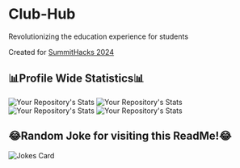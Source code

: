 # Club-Hub
Revolutionizing the education experience for students

Created for [SummitHacks 2024](https://summit.devpost.com/)

## 📊Profile Wide Statistics📊

![Your Repository's Stats](https://github-readme-stats.vercel.app/api?username=ethanw2457&show_icons=true)
![Your Repository's Stats](https://github-readme-stats.vercel.app/api?username=shamuyhank&show_icons=true)
![Your Repository's Stats](https://github-readme-stats.vercel.app/api?username=urtleturtle&show_icons=true)
![Your Repository's Stats](https://github-readme-stats.vercel.app/api?username=athul16&show_icons=true)



## 😂Random Joke for visiting this ReadMe!😂
![Jokes Card](https://readme-jokes.vercel.app/api)
